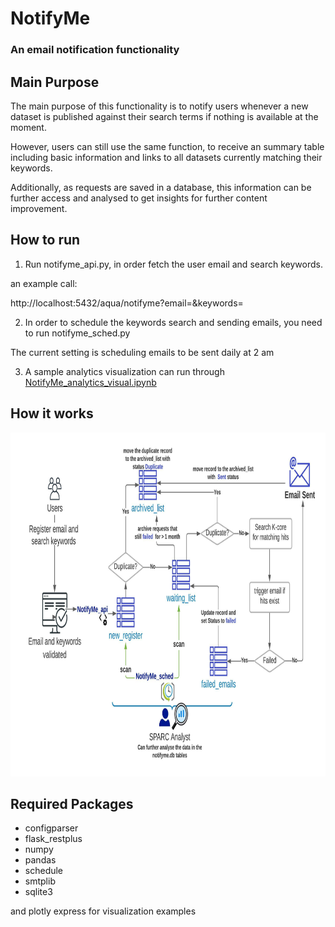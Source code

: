 # NotifyMe
### An email notification functionality

## Main Purpose

The main purpose of this functionality is to notify users whenever a new dataset is published against their search terms if nothing is available at the moment.

However, users can still use the same function, to receive an summary table including basic information and links to all datasets currently matching their keywords.

Additionally, as requests are saved in a database, this information can be further access and analysed to get insights for further content improvement.


## How to run

1. Run notifyme_api.py, in order fetch the user email and search keywords.
 
 an example call:
 	
  http://localhost:5432/aqua/notifyme?email=<email>&keywords=<keywords>
 
 
2. In order to schedule the keywords search and sending emails, you need to run notifyme_sched.py

The current setting is scheduling emails to be sent daily at 2 am


 3. A sample analytics visualization can run through [NotifyMe_analytics_visual.ipynb](https://nbviewer.jupyter.org/github/lrasmy/aqua/blob/main/NotifyMe/NotifyMe_analytics_visual.ipynb)
 

## How it works

<p align="left">
  <img src="https://github.com/Niloofar-Sh/aqua/blob/main/src/assets/images/NotifyMe.jpeg" alt="interface" width="900" height="550"> 
  <br/> 
  </img>
</p>


## Required Packages
- configparser
- flask_restplus
- numpy
- pandas
- schedule
- smtplib
- sqlite3

and plotly express for visualization examples

